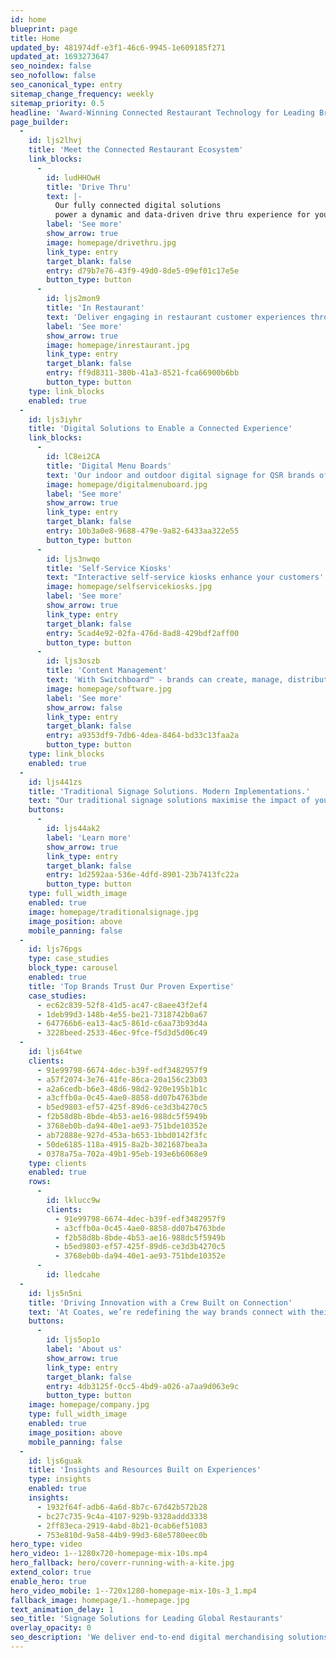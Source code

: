 ```yaml
---
id: home
blueprint: page
title: Home
updated_by: 481974df-e3f1-46c6-9945-1e609185f271
updated_at: 1693273647
seo_noindex: false
seo_nofollow: false
seo_canonical_type: entry
sitemap_change_frequency: weekly
sitemap_priority: 0.5
headline: 'Award-Winning Connected Restaurant Technology for Leading Brands Worldwide'
page_builder:
  -
    id: ljs2lhvj
    title: 'Meet the Connected Restaurant Ecosystem'
    link_blocks:
      -
        id: ludHHOwH
        title: 'Drive Thru'
        text: |-
          Our fully connected digital solutions
          power a dynamic and data-driven drive thru experience for your customers.
        label: 'See more'
        show_arrow: true
        image: homepage/drivethru.jpg
        link_type: entry
        target_blank: false
        entry: d79b7e76-43f9-49d0-8de5-09ef01c17e5e
        button_type: button
      -
        id: ljs2mon9
        title: 'In Restaurant'
        text: 'Deliver engaging in restaurant customer experiences through our industry-leading hardware, proprietary Switchboard™ CMS, and end-to-end services.'
        label: 'See more'
        show_arrow: true
        image: homepage/inrestaurant.jpg
        link_type: entry
        target_blank: false
        entry: ff9d8311-380b-41a3-8521-fca66900b6bb
        button_type: button
    type: link_blocks
    enabled: true
  -
    id: ljs3iyhr
    title: 'Digital Solutions to Enable a Connected Experience'
    link_blocks:
      -
        id: lC8ei2CA
        title: 'Digital Menu Boards'
        text: 'Our indoor and outdoor digital signage for QSR brands offers the robustness needed for global use, as well as the adaptability to support rapid shifts in technology.'
        image: homepage/digitalmenuboard.jpg
        label: 'See more'
        show_arrow: true
        link_type: entry
        target_blank: false
        entry: 10b3a0e8-9688-479e-9a82-6433aa322e55
        button_type: button
      -
        id: ljs3nwqo
        title: 'Self-Service Kiosks'
        text: "Interactive self-service kiosks enhance your customers' ordering experience whilst driving ROI, an increase in average check size, and reduced wait times, for your brand."
        image: homepage/selfservicekiosks.jpg
        label: 'See more'
        show_arrow: true
        link_type: entry
        target_blank: false
        entry: 5cad4e92-02fa-476d-8ad8-429bdf2aff00
        button_type: button
      -
        id: ljs3oszb
        title: 'Content Management'
        text: 'With Switchboard™ - brands can create, manage, distribute, and display digital content based on real-time data and rich analytics to orchestrate a seamless customer journey.'
        image: homepage/software.jpg
        label: 'See more'
        show_arrow: false
        link_type: entry
        target_blank: false
        entry: a9353df9-7db6-4dea-8464-bd33c13faa2a
        button_type: button
    type: link_blocks
    enabled: true
  -
    id: ljs441zs
    title: 'Traditional Signage Solutions. Modern Implementations.'
    text: "Our traditional signage solutions maximise the impact of your most important messages whilst helping your brand stand out from the crowd. We've been providing traditional signage solutions to our customers since we first opened our doors 60 years ago – so we know what it means to deliver exceptional experiences at all stages of the rollout process, from initial design through to final installation."
    buttons:
      -
        id: ljs44ak2
        label: 'Learn more'
        show_arrow: true
        link_type: entry
        target_blank: false
        entry: 1d2592aa-536e-4dfd-8901-23b7413fc22a
        button_type: button
    type: full_width_image
    enabled: true
    image: homepage/traditionalsignage.jpg
    image_position: above
    mobile_panning: false
  -
    id: ljs76pgs
    type: case_studies
    block_type: carousel
    enabled: true
    title: 'Top Brands Trust Our Proven Expertise'
    case_studies:
      - ec62c839-52f8-41d5-ac47-c8aee43f2ef4
      - 1deb99d3-148b-4e55-be21-7318742b0a67
      - 647766b6-ea13-4ac5-861d-c6aa73b93d4a
      - 3228beed-2533-46ec-9fce-f5d3d5d06c49
  -
    id: ljs64twe
    clients:
      - 91e99798-6674-4dec-b39f-edf3482957f9
      - a57f2074-3e76-41fe-86ca-20a156c23b03
      - a2a6cedb-b6e3-48d6-98d2-920e195b1b1c
      - a3cffb0a-0c45-4ae0-8858-dd07b4763bde
      - b5ed9803-ef57-425f-89d6-ce3d3b4270c5
      - f2b58d8b-8bde-4b53-ae16-988dc5f5949b
      - 3768eb0b-da94-40e1-ae93-751bde10352e
      - ab72888e-927d-453a-b653-1bbd0142f3fc
      - 50de6185-118a-4915-8a2b-3021687bea3a
      - 0378a75a-702a-49b1-95eb-193e6b6068e9
    type: clients
    enabled: true
    rows:
      -
        id: lklucc9w
        clients:
          - 91e99798-6674-4dec-b39f-edf3482957f9
          - a3cffb0a-0c45-4ae0-8858-dd07b4763bde
          - f2b58d8b-8bde-4b53-ae16-988dc5f5949b
          - b5ed9803-ef57-425f-89d6-ce3d3b4270c5
          - 3768eb0b-da94-40e1-ae93-751bde10352e
      -
        id: lledcahe
  -
    id: ljs5n5ni
    title: 'Driving Innovation with a Crew Built on Connection'
    text: 'At Coates, we’re redefining the way brands connect with their customers through our range of digital solutions. Our Crew is committed to delivering innovative merchandising solutions and doing things differently when it comes to our people, partnerships, and products to deliver unrivaled results.'
    buttons:
      -
        id: ljs5op1o
        label: 'About us'
        show_arrow: true
        link_type: entry
        target_blank: false
        entry: 4db3125f-0cc5-4bd9-a026-a7aa9d063e9c
        button_type: button
    image: homepage/company.jpg
    type: full_width_image
    enabled: true
    image_position: above
    mobile_panning: false
  -
    id: ljs6guak
    title: 'Insights and Resources Built on Experiences'
    type: insights
    enabled: true
    insights:
      - 1932f64f-adb6-4a6d-8b7c-67d42b572b28
      - bc27c735-9c4a-4107-929b-9328addd3338
      - 2ff83eca-2919-4abd-8b21-0cab6ef51083
      - 753e810d-9a58-44b9-99d3-68e5780eec0b
hero_type: video
hero_video: 1--1280x720-homepage-mix-10s.mp4
hero_fallback: hero/coverr-running-with-a-kite.jpg
extend_color: true
enable_hero: true
hero_video_mobile: 1--720x1280-homepage-mix-10s-3_1.mp4
fallback_image: homepage/1.-homepage.jpg
text_animation_delay: 1
seo_title: 'Signage Solutions for Leading Global Restaurants'
overlay_opacity: 0
seo_description: 'We deliver end-to-end digital merchandising solutions that drive engaging customer journeys and business ROI for companies worldwide. Connect with us today.'
---
```

